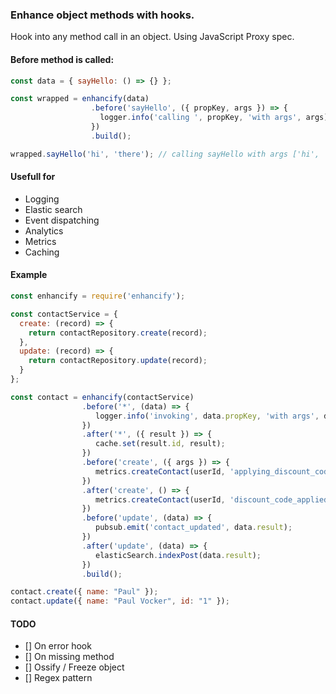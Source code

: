 ### Enhance object methods with hooks.
Hook into any method call in an object. Using JavaScript Proxy spec.


#### Before method is called:
```js
const data = { sayHello: () => {} };

const wrapped = enhancify(data)
                  .before('sayHello', ({ propKey, args }) => { 
                    logger.info('calling ', propKey, 'with args', args);
                  })
                  .build();

wrapped.sayHello('hi', 'there'); // calling sayHello with args ['hi', 'there']
```

#### Usefull for 

- Logging
- Elastic search
- Event dispatching
- Analytics
- Metrics
- Caching


#### Example
```js
const enhancify = require('enhancify');

const contactService = { 
  create: (record) => { 
    return contactRepository.create(record);
  },
  update: (record) => {
    return contactRepository.update(record);
  }
};

const contact = enhancify(contactService)
                .before('*', (data) => {
                   logger.info('invoking', data.propKey, 'with args', data.args);
                })
                .after('*', ({ result }) => {
                   cache.set(result.id, result);
                })
                .before('create', ({ args }) => {
                   metrics.createContact(userId, 'applying_discount_code');
                })
                .after('create', () => {
                   metrics.createContact(userId, 'discount_code_applied');
                })
                .before('update', (data) => {
                   pubsub.emit('contact_updated', data.result);
                })
                .after('update', (data) => {
                   elasticSearch.indexPost(data.result);
                })
                .build();

contact.create({ name: "Paul" });
contact.update({ name: "Paul Vocker", id: "1" });
```


#### TODO

- [] On error hook
- [] On missing method
- [] Ossify / Freeze object
- [] Regex pattern